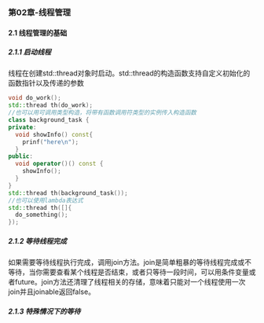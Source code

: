 ### 第02章-线程管理

#### 2.1 线程管理的基础

##### 2.1.1 启动线程

线程在创建std::thread对象时启动。std::thread的构造函数支持自定义初始化的函数指针以及传递的参数

```c++
void do_work();
std::thread th(do_work);
//也可以用可调用类型构造，将带有函数调用符类型的实例传入构造函数
class background_task {
private:
  void showInfo() const{
    prinf("here\n");
  }
public:
  void operator()() const {
    showInfo();
  }
}
std::thread th(background_task());
//也可以使用lambda表达式
std::thread th([]{
  do_something();
});
```

##### 2.1.2 等待线程完成

如果需要等待线程执行完成，调用join方法。join是简单粗暴的等待线程完成或不等待，当你需要查看某个线程是否结束，或者只等待一段时间，可以用条件变量或者future。join方法还清理了线程相关的存储，意味着只能对一个线程使用一次join并且joinable返回false。

##### 2.1.3 特殊情况下的等待

